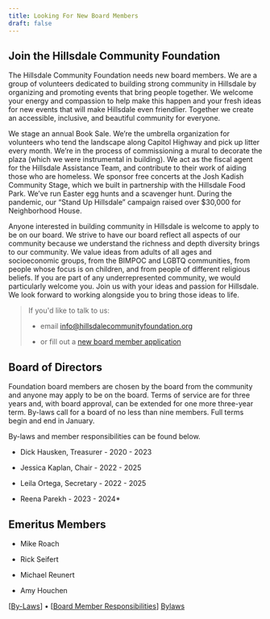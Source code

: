 ```yaml
---
title: Looking For New Board Members
draft: false
---
```

## **Join the Hillsdale Community Foundation**

The Hillsdale Community Foundation needs new board members. We are a group of volunteers dedicated to building strong community in Hillsdale by organizing and promoting events that bring people together. We welcome your energy and compassion to help make this happen and your fresh ideas for new events that will make Hillsdale even friendlier. Together we create an accessible, inclusive, and beautiful community for everyone.

We stage an annual Book Sale. We’re the umbrella organization for volunteers who tend the landscape along Capitol Highway and pick up litter every month. We’re in the process of commissioning a mural to decorate the plaza (which we were instrumental in building). We act as the fiscal agent for the Hillsdale Assistance Team, and contribute to their work of aiding those who are homeless. We sponsor free concerts at the Josh Kadish Community Stage, which we built in partnership with the Hillsdale Food Park. We’ve run Easter egg hunts and a scavenger hunt. During the pandemic, our “Stand Up Hillsdale” campaign raised over $30,000 for Neighborhood House.

Anyone interested in building community in Hillsdale is welcome to apply to be on our board. We strive to have our board reflect all aspects of our community because we understand the richness and depth diversity brings to our community. We value ideas from adults of all ages and socioeconomic groups, from the BIMPOC and LGBTQ communities, from people whose focus is on children, and from people of different religious beliefs. If you are part of any underrepresented community, we would particularly welcome you. Join us with your ideas and passion for Hillsdale. We look forward to working alongside you to bring those ideas to life.

> If you'd like to talk to us:
> 
> *   email [info@hillsdalecommunityfoundation.org](mailto:info@hillsdalecommunityfoundation.org)
>     
> *   or fill out a [new board member application](https://docs.google.com/forms/d/e/1FAIpQLSfX87YQQkqLrkDDS96VWm1ymrFVOmr-bGxl4YtssRLcSvfRTA/viewform?pli=1)
>     

## **Board of Directors**

Foundation board members are chosen by the board from the community and anyone may apply to be on the board. Terms of service are for three years and, with board approval, can be extended for one more three-year term. By-laws call for a board of no less than nine members. Full terms begin and end in January.

By-laws and member responsibilities can be found below.

*   Dick Hausken, Treasurer - 2020 - 2023
    
*   Jessica Kaplan, Chair - 2022 - 2025
    
*   Leila Ortega, Secretary - 2022 - 2025
    
*   Reena Parekh - 2023 - 2024\*
    

## **Emeritus Members**

*   Mike Roach
    
*   Rick Seifert
    
*   Michael Reunert
    
*   Amy Houchen
    

\[[By-Laws](https://docs.google.com/document/d/1qm6Ob5Foobmgdt9ZLyBLFBnJei1zT13ArqaV1mCcsTk)\] • \[[Board Member Responsibilities](https://docs.google.com/document/d/18Ye9a1F3POkEuHOtNeLHBRvlH7qrxS_dw57iRy9FYuU)\] [Bylaws](https://app.pagescms.org/shanephall/demo/content/pages/bylaws.md)